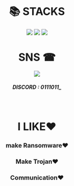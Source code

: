 <div align=center><h1>📚 STACKS</h1></div>

<div align=center> 
  <img src="https://img.shields.io/badge/c++-00599C?style=for-the-badge&logo=c%2B%2B&logoColor=white">
  <img src="https://img.shields.io/badge/python-3776AB?style=for-the-badge&logo=python&logoColor=white"> 
  <img src="https://img.shields.io/badge/html5-E34F26?style=for-the-badge&logo=html5&logoColor=white"> 
  <br>
  <div align=center><h1>SNS ☎</h1></div>
  <img src="https://img.shields.io/badge/discord-3776AB?style=for-the-badge&logo=discord&logoColor=white"> 
  <div align=center><h5>DISCORD : 0111011_</h5></div>
  <br>
  <div align=center><h1>I LIKE♥</h1></div>
  <div align=center><h3>make Ransomware♥</h3></div>
  <div align=center><h3>Make Trojan♥</h3></div>
  <div align=center><h3>Communication♥</h3></div>
</div>
